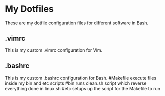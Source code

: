  # My Dotfiles
These are my dotfile configuration files for different software in Bash.
## .vimrc
This is my custom .vimrc configuration for Vim.
## .bashrc
This is my custom .bashrc configuration for Bash.
#Makefile 
execute files inside my bin and etc scripts
#bin
runs clean.sh script which reverse everything done in linux.sh
#etc
setups up the script for the Makefile to run
